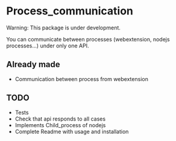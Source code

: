 # Process_communication

Warning: This package is under development.

You can communicate between processes (webextension, nodejs processes...) under only one API.

## Already made

 - Communication between process from webextension

## TODO

 - Tests
 - Check that api responds to all cases
 - Implements Child_process of nodejs
 - Complete Readme with usage and installation